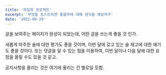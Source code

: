 ```yaml
---
title: '파일럿 프로젝트'
excerpt: '무엇을 포스트하면 좋을까에 대해 생각을 해보자구'
date: '2022-09-29'
---
```


글을 보여주는 페이지가 완성이 되었는데, 어떤 글을 쓰는게 좋을 것 인가.

새롭게 마주한 술에 대한 평가도 좋을 것이며, 이번 달에 갖고 있는 술 재고에 대한 얘기도 좋을 것이다.
또는 댓글을 달 수 있는 점을 이용하여, 이번 달이나 다음 달에 대한 요청을 올릴 수도 있을 것 같고.

공지사항을 올리는 것은 여기에 올리는 건 별로일 듯함.

